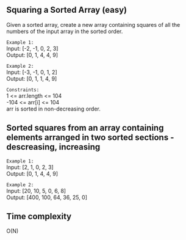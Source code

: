 ## Squaring a Sorted Array (easy)

Given a sorted array, create a new array containing squares of all the numbers of the input array in the sorted order.

`Example 1:` <br>
Input: [-2, -1, 0, 2, 3] <br>
Output: [0, 1, 4, 4, 9] <br>

`Example 2:` <br>
Input: [-3, -1, 0, 1, 2] <br>
Output: [0, 1, 1, 4, 9] <br>

`Constraints:` <br>
1 <= arr.length <= 104 <br>
-104 <= arr[i] <= 104 <br>
arr is sorted in non-decreasing order.


## Sorted squares from an array containing elements arranged in two sorted sections - descreasing, increasing
`Example 1:` <br>
Input: [2, 1, 0, 2, 3] <br>
Output: [0, 1, 4, 4, 9] <br>

`Example 2:` <br>
Input: [20, 10, 5, 0, 6, 8] <br>
Output: [400, 100, 64, 36, 25, 0] <br>

## Time complexity
O(N)

